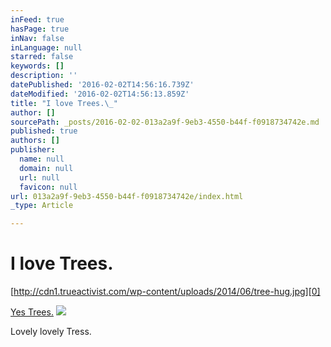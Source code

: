 ```yaml
---
inFeed: true
hasPage: true
inNav: false
inLanguage: null
starred: false
keywords: []
description: ''
datePublished: '2016-02-02T14:56:16.739Z'
dateModified: '2016-02-02T14:56:13.859Z'
title: "I love Trees.\_"
author: []
sourcePath: _posts/2016-02-02-013a2a9f-9eb3-4550-b44f-f0918734742e.md
published: true
authors: []
publisher:
  name: null
  domain: null
  url: null
  favicon: null
url: 013a2a9f-9eb3-4550-b44f-f0918734742e/index.html
_type: Article

---
```

# I love Trees. 

[http://cdn1.trueactivist.com/wp-content/uploads/2014/06/tree-hug.jpg][0]

[Yes Trees.][1]
![](https://the-grid-user-content.s3-us-west-2.amazonaws.com/37570411-e6e3-45a2-a217-f8516ef08c37.jpg)

Lovely lovely Tress.

[0]: http://cdn1.trueactivist.com/wp-content/uploads/2014/06/tree-hug.jpg
[1]: https://www.pinterest.com/pin/448952656576123330/